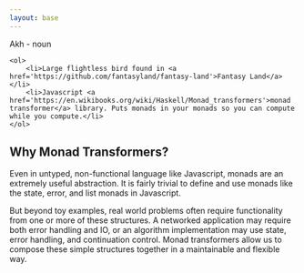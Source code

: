 ```yaml
---
layout: base
---
```



<div id='subheader'>
    <div><span>Akh</span> - noun</div>
    
    <ol>
        <li>Large flightless bird found in <a href='https://github.com/fantasyland/fantasy-land'>Fantasy Land</a></li>
        <li>Javascript <a href='https://en.wikibooks.org/wiki/Haskell/Monad_transformers'>monad transformer</a> library. Puts monads in your monads so you can compute while you compute.</li>
    </ol>
</div>


## Why Monad Transformers?
Even in untyped, non-functional language like Javascript, monads are an extremely
useful abstraction. It is fairly trivial to define and use monads like the state,
error, and list monads in Javascript.

But beyond toy examples, real world problems often require functionality from one
or more of these structures. A networked application may require both error handling and IO,
or an algorithm implementation may use state, error handling, and continuation control.
Monad transformers allow us to compose these simple structures together in a maintainable and flexible way.




[documentation]: https://github.com/mattbierner/akh/wiki
[monadtransformers]:https://en.wikibooks.org/wiki/Haskell/Monad_transformers
[fl]: https://github.com/fantasyland/fantasy-land

